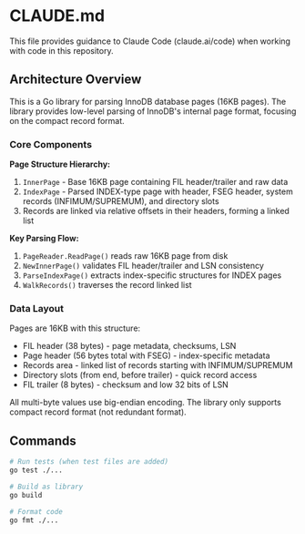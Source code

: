 # CLAUDE.md

This file provides guidance to Claude Code (claude.ai/code) when working with code in this repository.

## Architecture Overview

This is a Go library for parsing InnoDB database pages (16KB pages). The library provides low-level parsing of InnoDB's internal page format, focusing on the compact record format.

### Core Components

**Page Structure Hierarchy:**
1. `InnerPage` - Base 16KB page containing FIL header/trailer and raw data
2. `IndexPage` - Parsed INDEX-type page with header, FSEG header, system records (INFIMUM/SUPREMUM), and directory slots
3. Records are linked via relative offsets in their headers, forming a linked list

**Key Parsing Flow:**
1. `PageReader.ReadPage()` reads raw 16KB page from disk
2. `NewInnerPage()` validates FIL header/trailer and LSN consistency
3. `ParseIndexPage()` extracts index-specific structures for INDEX pages
4. `WalkRecords()` traverses the record linked list

### Data Layout

Pages are 16KB with this structure:
- FIL header (38 bytes) - page metadata, checksums, LSN
- Page header (56 bytes total with FSEG) - index-specific metadata
- Records area - linked list of records starting with INFIMUM/SUPREMUM
- Directory slots (from end, before trailer) - quick record access
- FIL trailer (8 bytes) - checksum and low 32 bits of LSN

All multi-byte values use big-endian encoding. The library only supports compact record format (not redundant format).

## Commands

```bash
# Run tests (when test files are added)
go test ./...

# Build as library
go build

# Format code
go fmt ./...
```
